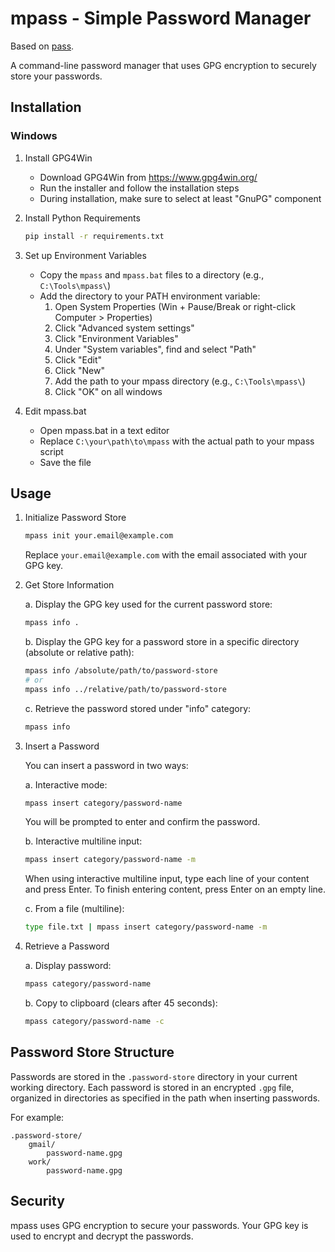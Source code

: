 # mpass - Simple Password Manager

Based on [pass](https://www.passwordstore.org/).

A command-line password manager that uses GPG encryption to securely store your passwords.

## Installation

### Windows

1. Install GPG4Win

   - Download GPG4Win from https://www.gpg4win.org/
   - Run the installer and follow the installation steps
   - During installation, make sure to select at least "GnuPG" component

2. Install Python Requirements

   ```bash
   pip install -r requirements.txt
   ```

3. Set up Environment Variables

   - Copy the `mpass` and `mpass.bat` files to a directory (e.g., `C:\Tools\mpass\`)
   - Add the directory to your PATH environment variable:
     1. Open System Properties (Win + Pause/Break or right-click Computer > Properties)
     2. Click "Advanced system settings"
     3. Click "Environment Variables"
     4. Under "System variables", find and select "Path"
     5. Click "Edit"
     6. Click "New"
     7. Add the path to your mpass directory (e.g., `C:\Tools\mpass\`)
     8. Click "OK" on all windows

4. Edit mpass.bat
   - Open mpass.bat in a text editor
   - Replace `C:\your\path\to\mpass` with the actual path to your mpass script
   - Save the file

## Usage

1. Initialize Password Store

   ```bash
   mpass init your.email@example.com
   ```

   Replace `your.email@example.com` with the email associated with your GPG key.

2. Get Store Information

   a. Display the GPG key used for the current password store:

   ```bash
   mpass info .
   ```

   b. Display the GPG key for a password store in a specific directory (absolute or relative path):

   ```bash
   mpass info /absolute/path/to/password-store
   # or
   mpass info ../relative/path/to/password-store
   ```

   c. Retrieve the password stored under "info" category:

   ```bash
   mpass info
   ```

3. Insert a Password

   You can insert a password in two ways:

   a. Interactive mode:

   ```bash
   mpass insert category/password-name
   ```

   You will be prompted to enter and confirm the password.

   b. Interactive multiline input:

   ```bash
   mpass insert category/password-name -m
   ```

   When using interactive multiline input, type each line of your content and press Enter.
   To finish entering content, press Enter on an empty line.

   c. From a file (multiline):

   ```bash
   type file.txt | mpass insert category/password-name -m
   ```

4. Retrieve a Password

   a. Display password:

   ```bash
   mpass category/password-name
   ```

   b. Copy to clipboard (clears after 45 seconds):

   ```bash
   mpass category/password-name -c
   ```

## Password Store Structure

Passwords are stored in the `.password-store` directory in your current working directory. Each password is stored in an encrypted `.gpg` file, organized in directories as specified in the path when inserting passwords.

For example:

```
.password-store/
    gmail/
        password-name.gpg
    work/
        password-name.gpg
```

## Security

mpass uses GPG encryption to secure your passwords. Your GPG key is used to encrypt and decrypt the passwords.
